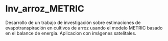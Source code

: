# Inv_arroz_METRIC

Desarrollo de un trabajo de investigación sobre estimaciones de evapotranspiración en cultivos de arroz usando el modelo METRIC basado en el balance de energia. Aplicacion con imágenes satelitales.

